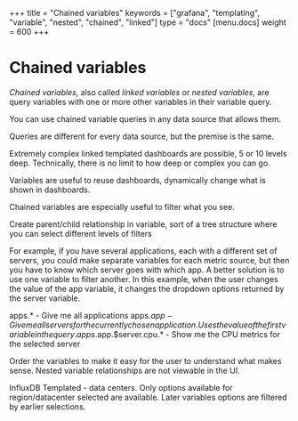 +++
title = "Chained variables"
keywords = ["grafana", "templating", "variable", "nested", "chained", "linked"]
type = "docs"
[menu.docs]
weight = 600
+++

# Chained variables

_Chained variables_, also called _linked variables_ or _nested variables_, are query variables with one or more other variables in their variable query.

You can use chained variable queries in any data source that allows them.


Queries are different for every data source, but the premise is the same.

Extremely complex linked templated dashboards are possible, 5 or 10 levels deep. Technically, there is no limit to how deep or complex you can go.

Variables are useful to reuse dashboards, dynamically change what is shown in dashboards.

Chained variables are especially useful to filter what you see.

Create parent/child relationship in variable, sort of a tree structure where you can select different levels of filters

For example, if you have several applications, each with a different set of servers, you could make separate variables for each metric source, but then you have to know which server goes with which app. A better solution is to use one variable to filter another. In this example, when the user changes the value of the app variable, it changes the dropdown options returned by the server variable.

apps.* - Give me all applications
apps.$app - Give me all servers for the currently chosen application. Uses the value of the first variable in the query.
apps.$app.$server.cpu.* - Show me the CPU metrics for the selected server

Order the variables to make it easy for the user to understand what makes sense. Nested variable relationships are not viewable in the UI.

InfluxDB Templated - data centers. Only options available for region/datacenter selected are available. Later variables options are filtered by earlier selections.

